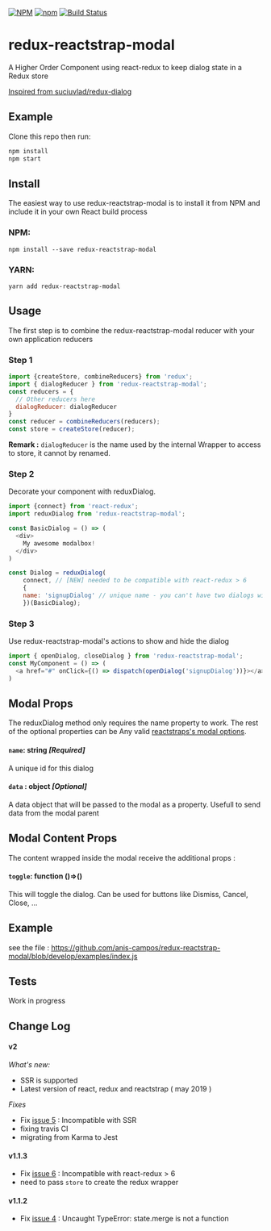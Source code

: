 [![NPM](https://img.shields.io/npm/v/redux-reactstrap-modal.svg)](https://www.npmjs.com/package/redux-reactstrap-modal)
[![npm](https://img.shields.io/npm/l/redux-reactstrap-modal.svg)](https://github.com/anis-campos/redux-reactstrap-modal/blob/master/LICENCE)
[![Build Status](https://travis-ci.org/anis-campos/redux-reactstrap-modal.svg?branch=master)](https://travis-ci.org/anis-campos/redux-reactstrap-modal)
# redux-reactstrap-modal

A Higher Order Component using react-redux to keep dialog state in a Redux store

[Inspired from suciuvlad/redux-dialog](https://github.com/suciuvlad/redux-dialog)

## Example

Clone this repo then run:
```bash
npm install
npm start
```

## Install

The easiest way to use redux-reactstrap-modal is to install it from NPM and include it in your own React build process

### NPM:
```
npm install --save redux-reactstrap-modal
```

### YARN:
```
yarn add redux-reactstrap-modal
```

## Usage

The first step is to combine the redux-reactstrap-modal reducer with your own application reducers

### Step 1
```js
import {createStore, combineReducers} from 'redux';
import { dialogReducer } from 'redux-reactstrap-modal';
const reducers = {
  // Other reducers here
  dialogReducer: dialogReducer
}
const reducer = combineReducers(reducers);
const store = createStore(reducer);
```
**Remark :**  `dialogReducer` is the name used by the internal Wrapper to access to store, it cannot by renamed.  

### Step 2

Decorate your component with reduxDialog.
```js
import {connect} from 'react-redux';
import reduxDialog from 'redux-reactstrap-modal';

const BasicDialog = () => (
  <div>
    My awesome modalbox!
  </div>
)

const Dialog = reduxDialog(
    connect, // [NEW] needed to be compatible with react-redux > 6
    {
    name: 'signupDialog' // unique name - you can't have two dialogs with the same name
    })(BasicDialog);
```

### Step 3

Use redux-reactstrap-modal's actions to show and hide the dialog
```js
import { openDialog, closeDialog } from 'redux-reactstrap-modal';
const MyComponent = () => (
  <a href="#" onClick={() => dispatch(openDialog('signupDialog'))}></a>
)
```

## Modal Props

The reduxDialog method only requires the name property to work. The rest of the optional properties can be Any valid [reactstraps's modal options](https://reactstrap.github.io/components/modals/).

#### `name`: string *[Required]*
A unique id for this dialog

#### `data` : object *[Optional]*
A data object that will be passed to the modal as a property. Usefull to send data from the modal parent

## Modal Content Props
The content wrapped inside the modal receive the additional props :

#### `toggle`: function ()=>()
This will toggle the dialog. Can be used for buttons like Dismiss, Cancel, Close, ...


## Example

see the file :
https://github.com/anis-campos/redux-reactstrap-modal/blob/develop/examples/index.js

## Tests
Work in progress

## Change Log

#### **v2**
*What's new:*
- SSR is supported
- Latest version of react, redux and reactstrap ( may 2019 )

*Fixes*
- Fix [issue 5](https://github.com/anis-campos/redux-reactstrap-modal/issues/5) : Incompatible with SSR
- fixing travis CI
- migrating from Karma to Jest

#### **v1.1.3**
- Fix [issue 6](https://github.com/anis-campos/redux-reactstrap-modal/issues/6) : Incompatible with react-redux > 6
- need to pass `store` to create the redux wrapper

#### **v1.1.2**
- Fix [issue 4](https://github.com/anis-campos/redux-reactstrap-modal/issues/4) : Uncaught TypeError: state.merge is not a function



